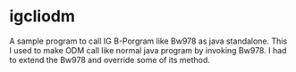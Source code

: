 # igcliodm
A sample program to call IG B-Porgram like Bw978 as java standalone. This I used to make ODM call like normal java program by invoking Bw978.
I had to extend the Bw978 and override some of its method.
